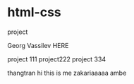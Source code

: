 # html-css
project

Georg Vassilev HERE

project 111
project222
project 334

thangtran
hi this is me zakariaaaaa
ambe

